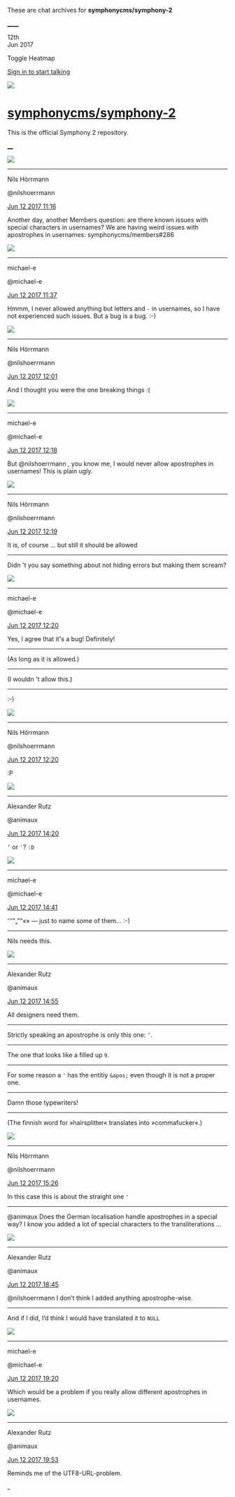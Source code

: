 These are chat archives for **symphonycms/symphony-2**

[__](/symphonycms/symphony-2/archives/2017/06/13)[__](/symphonycms/symphony-2/archives/2017/06/11)

12th  
Jun 2017

Toggle Heatmap

[Sign in to start talking](/login?action=login&button=archive-login)

![](https://avatars-02.gitter.im/group/iv/3/57542c45c43b8c601977197e?s=48)

#  [symphonycms/symphony-2](/symphonycms/symphony-2)

This is the official Symphony 2 repository.

[ __](/orgs/symphonycms/rooms "More symphonycms rooms")

![](https://avatars0.githubusercontent.com/u/25466?v=4&s=30)

____

Nils Hörrmann

@nilshoerrmann

[Jun 12 2017
11:16](https://gitter.im/symphonycms/symphony-2?at=593e780431f589c64f9bbb7e)

Another day, another Members question: are there known issues with special
characters in usernames? We are having weird issues with apostrophes in
usernames: symphonycms/members#286

![](https://avatars2.githubusercontent.com/u/40072?v=4&s=30)

____

michael-e

@michael-e

[Jun 12 2017
11:37](https://gitter.im/symphonycms/symphony-2?at=593e7d0ec59bd9c4640a7dce)

Hmmm, I never allowed anything but letters and `-` in usernames, so I have not
experienced such issues. But a bug is a bug. :-)

![](https://avatars0.githubusercontent.com/u/25466?v=4&s=30)

____

Nils Hörrmann

@nilshoerrmann

[Jun 12 2017
12:01](https://gitter.im/symphonycms/symphony-2?at=593e8298f31c8ced0c29dc19)

And I thought you were the one breaking things :(

![](https://avatars2.githubusercontent.com/u/40072?v=4&s=30)

____

michael-e

@michael-e

[Jun 12 2017
12:18](https://gitter.im/symphonycms/symphony-2?at=593e8687d83c50560cfe26ab)

But @nilshoerrmann , you know me, I would never allow apostrophes in
usernames! This is plain ugly.

![](https://avatars0.githubusercontent.com/u/25466?v=4&s=30)

____

Nils Hörrmann

@nilshoerrmann

[Jun 12 2017
12:19](https://gitter.im/symphonycms/symphony-2?at=593e86bc6549436c7d3d5447)

It is, of course … but still it should be allowed

____

Didn 't you say something about not hiding errors but making them scream?

![](https://avatars2.githubusercontent.com/u/40072?v=4&s=30)

____

michael-e

@michael-e

[Jun 12 2017
12:20](https://gitter.im/symphonycms/symphony-2?at=593e86f3d83c50560cfe28c7)

Yes, I agree that it's a bug! Definitely!

____

(As long as it is allowed.)

____

(I wouldn 't allow this.)

____

:-)

![](https://avatars0.githubusercontent.com/u/25466?v=4&s=30)

____

Nils Hörrmann

@nilshoerrmann

[Jun 12 2017
12:20](https://gitter.im/symphonycms/symphony-2?at=593e8720cf9c13503c7a5e36)

:P

![](https://avatars2.githubusercontent.com/u/446874?v=4&s=30)

____

Alexander Rutz

@animaux

[Jun 12 2017
14:20](https://gitter.im/symphonycms/symphony-2?at=593ea31c31f589c64f9c9385)

`’` or `'`? `:D`

![](https://avatars2.githubusercontent.com/u/40072?v=4&s=30)

____

michael-e

@michael-e

[Jun 12 2017
14:41](https://gitter.im/symphonycms/symphony-2?at=593ea81ac59bd9c4640b4aab)

'‘’"„”“«» — just to name some of them... :-)

____

Nils needs this.

![](https://avatars2.githubusercontent.com/u/446874?v=4&s=30)

____

Alexander Rutz

@animaux

[Jun 12 2017
14:55](https://gitter.im/symphonycms/symphony-2?at=593eab48e531dbc905d67a18)

All designers need them.

____

Strictly speaking an apostrophe is only this one: `’`.

____

The one that looks like a filled up `9`.

____

For some reason a `'` has the entitiy `&apos;` even though it is not a proper
one.

____

Damn those typewriters!

____

(The finnish word for »hairsplitter« translates into »commafucker«.)

![](https://avatars0.githubusercontent.com/u/25466?v=4&s=30)

____

Nils Hörrmann

@nilshoerrmann

[Jun 12 2017
15:26](https://gitter.im/symphonycms/symphony-2?at=593eb291f6a78eab483f8293)

In this case this is about the straight one `'`

____

@animaux Does the German localisation handle apostrophes in a special way? I
know you added a lot of special characters to the transliterations …

![](https://avatars2.githubusercontent.com/u/446874?v=4&s=30)

____

Alexander Rutz

@animaux

[Jun 12 2017
18:45](https://gitter.im/symphonycms/symphony-2?at=593ee1436549436c7d3f1632)

@nilshoerrmann I don’t think I added anything apostrophe-wise.

____

And if I did, I’d think I would have translated it to `NULL`

![](https://avatars2.githubusercontent.com/u/40072?v=4&s=30)

____

michael-e

@michael-e

[Jun 12 2017
19:20](https://gitter.im/symphonycms/symphony-2?at=593ee96602c480e6723956dd)

Which would be a problem if you really allow different apostrophes in
usernames.

![](https://avatars2.githubusercontent.com/u/446874?v=4&s=30)

____

Alexander Rutz

@animaux

[Jun 12 2017
19:53](https://gitter.im/symphonycms/symphony-2?at=593ef141f6a78eab4840aca7)

Reminds me of the UTF8-URL-problem.

_

